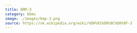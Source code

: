 ```yaml
---
title: БМП-3
category: bbms
image: ./images/bmp-3.png
source: https://uk.wikipedia.org/wiki/%D0%91%D0%9C%D0%9F-3
---
```

